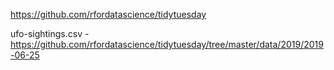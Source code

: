https://github.com/rfordatascience/tidytuesday

ufo-sightings.csv - https://github.com/rfordatascience/tidytuesday/tree/master/data/2019/2019-06-25
